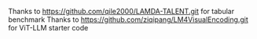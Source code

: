 Thanks to https://github.com/qile2000/LAMDA-TALENT.git for tabular benchmark
Thanks to https://github.com/ziqipang/LM4VisualEncoding.git for ViT-LLM starter code



